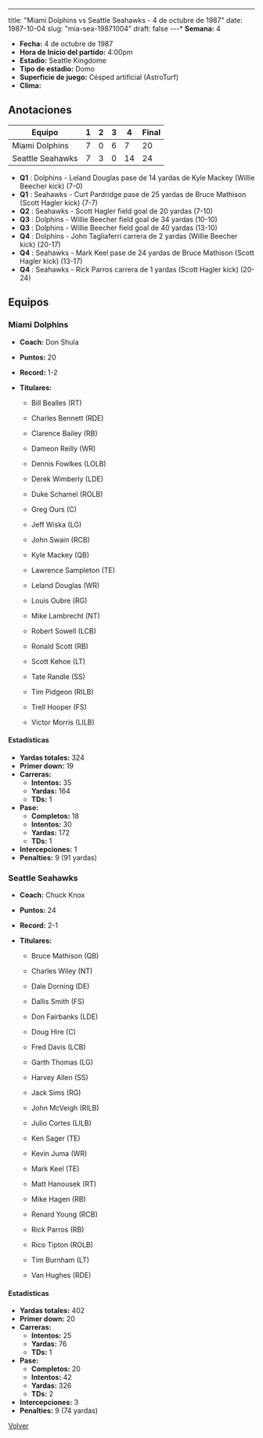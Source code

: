 ---
title: "Miami Dolphins vs Seattle Seahawks - 4 de octubre de 1987"
date: 1987-10-04
slug: "mia-sea-19871004"
draft: false
---* **Semana:** 4
* **Fecha:** 4 de octubre de 1987
* **Hora de Inicio del partido:** 4:00pm
* **Estadio:** Seattle Kingdome
* **Tipo de estadio:** Domo
* **Superficie de juego:** Césped artificial (AstroTurf)
* **Clima:** 




## Anotaciones
| Equipo | 1 | 2 | 3 | 4 | Final |
|--------|---|---|---|---|-------|
| Miami Dolphins  | 7 | 0 | 6 | 7  | 20 |
| Seattle Seahawks  | 7 | 3 | 0 | 14  | 24 |
* **Q1** : Dolphins - Leland Douglas pase de 14 yardas de Kyle Mackey (Willie Beecher kick) (7-0)
* **Q1** : Seahawks - Curt Pardridge pase de 25 yardas de Bruce Mathison (Scott Hagler kick) (7-7)
* **Q2** : Seahawks - Scott Hagler field goal de 20 yardas (7-10)
* **Q3** : Dolphins - Willie Beecher field goal de 34 yardas (10-10)
* **Q3** : Dolphins - Willie Beecher field goal de 40 yardas (13-10)
* **Q4** : Dolphins - John Tagliaferri carrera de 2 yardas (Willie Beecher kick) (20-17)
* **Q4** : Seahawks - Mark Keel pase de 24 yardas de Bruce Mathison (Scott Hagler kick) (13-17)
* **Q4** : Seahawks - Rick Parros carrera de 1 yardas (Scott Hagler kick) (20-24)


## Equipos


### Miami Dolphins
* **Coach:** Don Shula
* **Puntos:** 20
* **Record:** 1-2
* **Titulares:** 

  * Bill Bealles (RT) 

  * Charles Bennett (RDE) 

  * Clarence Bailey (RB) 

  * Dameon Reilly (WR) 

  * Dennis Fowlkes (LOLB) 

  * Derek Wimberly (LDE) 

  * Duke Schamel (ROLB) 

  * Greg Ours (C) 

  * Jeff Wiska (LG) 

  * John Swain (RCB) 

  * Kyle Mackey (QB) 

  * Lawrence Sampleton (TE) 

  * Leland Douglas (WR) 

  * Louis Oubre (RG) 

  * Mike Lambrecht (NT) 

  * Robert Sowell (LCB) 

  * Ronald Scott (RB) 

  * Scott Kehoe (LT) 

  * Tate Randle (SS) 

  * Tim Pidgeon (RILB) 

  * Trell Hooper (FS) 

  * Victor Morris (LILB) 

#### Estadísticas
* **Yardas totales:** 324
* **Primer down:** 19
* **Carreras:**
  * **Intentos:** 35
  * **Yardas:** 164
  * **TDs:** 1
* **Pase:**
  * **Completos:** 18
  * **Intentos:** 30
  * **Yardas:** 172
  * **TDs:** 1
* **Intercepciones:** 1
* **Penalties:** 9 (91 yardas)

### Seattle Seahawks
* **Coach:** Chuck Knox
* **Puntos:** 24
* **Record:** 2-1
* **Titulares:** 

  * Bruce Mathison (QB) 

  * Charles Wiley (NT) 

  * Dale Dorning (DE) 

  * Dallis Smith (FS) 

  * Don Fairbanks (LDE) 

  * Doug Hire (C) 

  * Fred Davis (LCB) 

  * Garth Thomas (LG) 

  * Harvey Allen (SS) 

  * Jack Sims (RG) 

  * John McVeigh (RILB) 

  * Julio Cortes (LILB) 

  * Ken Sager (TE) 

  * Kevin Juma (WR) 

  * Mark Keel (TE) 

  * Matt Hanousek (RT) 

  * Mike Hagen (RB) 

  * Renard Young (RCB) 

  * Rick Parros (RB) 

  * Rico Tipton (ROLB) 

  * Tim Burnham (LT) 

  * Van Hughes (RDE) 

#### Estadísticas
* **Yardas totales:** 402
* **Primer down:** 20
* **Carreras:**
  * **Intentos:** 25
  * **Yardas:** 76
  * **TDs:** 1
* **Pase:**
  * **Completos:** 20
  * **Intentos:** 42
  * **Yardas:** 326
  * **TDs:** 2
* **Intercepciones:** 3
* **Penalties:** 9 (74 yardas)


[Volver](/historia/1987)
